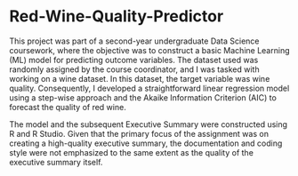 # Red-Wine-Quality-Predictor

This project was part of a second-year undergraduate Data Science coursework, where the objective was to construct a basic Machine Learning (ML) model for predicting outcome variables. The dataset used was randomly assigned by the course coordinator, and I was tasked with working on a wine dataset. In this dataset, the target variable was wine quality. Consequently, I developed a straightforward linear regression model using a step-wise approach and the Akaike Information Criterion (AIC) to forecast the quality of red wine.

The model and the subsequent Executive Summary were constructed using R and R Studio. Given that the primary focus of the assignment was on creating a high-quality executive summary, the documentation and coding style were not emphasized to the same extent as the quality of the executive summary itself.
